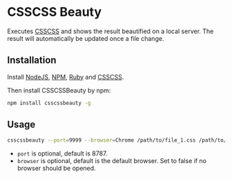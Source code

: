 # CSSCSS Beauty
Executes [CSSCSS](http://zmoazeni.github.io/csscss/) and shows the result beautified on a local server. The result will automatically be updated once a file change.

## Installation

Install [NodeJS](http://nodejs.org/), [NPM](https://npmjs.org/), [Ruby](https://www.ruby-lang.org) and [CSSCSS](http://zmoazeni.github.io/csscss/).

Then install CSSCSSBeauty by npm:

``` bash
npm install csscssbeauty -g
```

## Usage

``` bash
csscssbeauty --port=9999 --browser=Chrome /path/to/file_1.css /path/to/file_2.css  /path/to/file_n.css
```

* `port` is optional, default is 8787.
* `browser` is optional, default is the default browser. Set to false if no browser should be opened.
